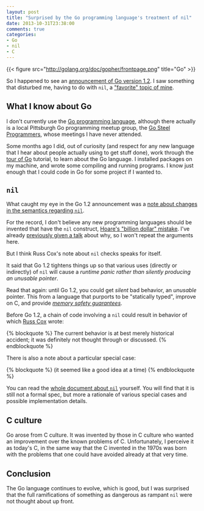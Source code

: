 ```yaml
---
layout: post
title: "Surprised by the Go programming language's treatment of nil"
date: 2013-10-31T23:38:00
comments: true
categories: 
- Go
- nil
- C
---
```

{{< figure src="http://golang.org/doc/gopher/frontpage.png" title="Go" >}}

So I happened to see an [announcement of Go version 1.2](http://tip.golang.org/doc/go1.2). I saw something that disturbed me, having to do with `nil`, a ["favorite" topic of mine](/blog/2013/06/29/nil-non-determinism-exceptions/).

<!--more-->

## What I know about Go

I don't currently use the [Go programming language](http://golang.org/), although there actually is a local Pittsburgh Go programming meetup group, the [Go Steel Programmers](http://www.meetup.com/Go-Steel-Programmers/), whose meetings I have never attended.

Some months ago I did, out of curiosity (and respect for any new language that I hear about people actually using to get stuff done), work through the [tour of Go](http://tour.golang.org/) tutorial, to learn about the Go language. I installed packages on my machine, and wrote some compiling and running programs. I know just enough that I could code in Go for some project if I wanted to.

## `nil`

What caught my eye in the Go 1.2 announcement was a [note about changes in the semantics regarding `nil`](http://docs.google.com/document/d/14DgGJKGQeBTNJDXo3YxnlSwv7ouRqvj7BMmZw17vWV0/pub).

For the record, I don't believe any new programming languages should be invented that have the `nil` construct, [Hoare's "billion dollar" mistake](http://www.infoq.com/presentations/Null-References-The-Billion-Dollar-Mistake-Tony-Hoare). I've already [previously given a talk](http://franklinchen.com/blog/2012/09/06/my-pittsburgh-ruby-talk-nil/) about why, so I won't repeat the arguments here.

But I think Russ Cox's note about `nil` checks speaks for itself.

It said that Go 1.2 tightens things up so that various uses (directly or indirectly) of `nil` will cause a *runtime panic rather than silently producing an unusable pointer*.

Read that again: until Go 1.2, you could get *silent* bad behavior, an *unusable* pointer. This from a language that purports to be "statically typed", improve on C, and provide [*memory safety guarantees*](http://golang.org/doc/faq#unions).

Before Go 1.2, a chain of code involving a `nil` could result in behavior of which [Russ Cox](http://swtch.com/~rsc/) wrote:

{% blockquote %}
The current behavior is at best merely historical accident; it was definitely not thought through or discussed.
{% endblockquote %}

There is also a note about a particular special case:

{% blockquote %}
(it seemed like a good idea at a time)
{% endblockquote %}

You can read the [whole document about `nil`](http://docs.google.com/document/d/14DgGJKGQeBTNJDXo3YxnlSwv7ouRqvj7BMmZw17vWV0/pub) yourself. You will find that it is still not a formal spec, but more a rationale of various special cases and possible implementation details.

## C culture

Go arose from C culture. It was invented by those in C culture who wanted an improvement over the known problems of C. Unfortunately, I perceive it as today's C, in the same way that the C invented in the 1970s was born with the problems that one could have avoided already at that very time.

## Conclusion

The Go language continues to evolve, which is good, but I was surprised that the full ramifications of something as dangerous as rampant `nil` were not thought about up front.
